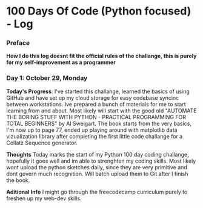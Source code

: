 # 100 Days Of Code (Python focused) - Log

<!---
### Day 0: February 30, 2016 (Example 1)
##### (delete me or comment me out)

**Today's Progress**: Fixed CSS, worked on canvas functionality for the app.

**Thoughts:** I really struggled with CSS, but, overall, I feel like I am slowly getting better at it. Canvas is still new for me, but I managed to figure out some basic functionality.

**Link to work:** [Calculator App](http://www.example.com)

### Day 0: February 30, 2016 (Example 2)
##### (delete me or comment me out)

**Today's Progress**: Fixed CSS, worked on canvas functionality for the app.

**Thoughts**: I really struggled with CSS, but, overall, I feel like I am slowly getting better at it. Canvas is still new for me, but I managed to figure out some basic functionality.

**Link(s) to work**: [Calculator App](http://www.example.com)
--->
### Preface ###
**How I do this log doesnt fit the official rules of the challange, this is purely for my self-improvement as a programmer**


### Day 1: October 29, Monday

**Today's Progress**: I've started this challange, learned the basics of using GitHub and have set up my cloud storage for easy codebase syncinc between workstations. Ive prepared a bunch of materials for me to start learning from and about. Most likely will start with the good old "AUTOMATE THE BORING STUFF WITH PYTHON - PRACTICAL PROGRAMMING FOR TOTAL BEGINNERS" by Al Sweigart. The book starts from the very basics, I'm now up to page 77, ended up playing around with matplotlib data vizualization library after completing the first little code challange for a Collatz Sequence generator.

**Thoughts** Today marks the start of my Python 100 day coding challange, hopefully it goes well and im able to strenghten my coding skills. Most likely wont upload the python sketches daily, since they are very primitive and dont govern much recognition. Will batch upload them to Git after I finish the book.

**Aditional Info** I might go through the freecodecamp curriculum purely to freshen up my web-dev skills.

